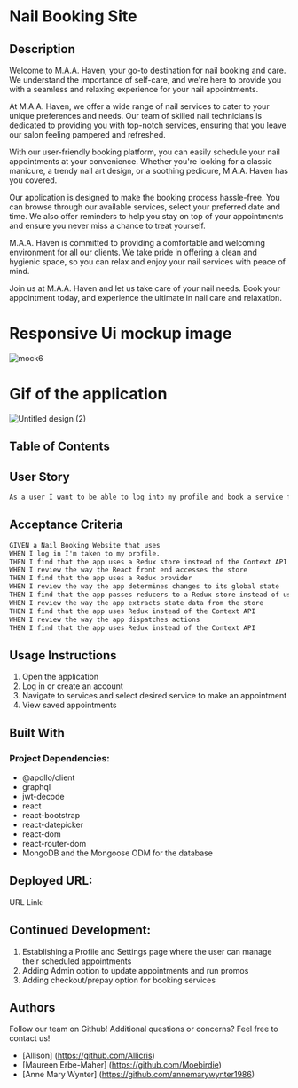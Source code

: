 # Nail Booking Site

## Description
Welcome to M.A.A. Haven, your go-to destination for nail booking and care. We understand the importance of self-care, and we're here to provide you with a seamless and relaxing experience for your nail appointments.

At M.A.A. Haven, we offer a wide range of nail services to cater to your unique preferences and needs. Our team of skilled nail technicians is dedicated to providing you with top-notch services, ensuring that you leave our salon feeling pampered and refreshed.

With our user-friendly booking platform, you can easily schedule your nail appointments at your convenience. Whether you're looking for a classic manicure, a trendy nail art design, or a soothing pedicure, M.A.A. Haven has you covered.

Our application is designed to make the booking process hassle-free. You can browse through our available services, select your preferred date and time. We also offer reminders to help you stay on top of your appointments and ensure you never miss a chance to treat yourself.

M.A.A. Haven is committed to providing a comfortable and welcoming environment for all our clients. We take pride in offering a clean and hygienic space, so you can relax and enjoy your nail services with peace of mind.

Join us at M.A.A. Haven and let us take care of your nail needs. Book your appointment today, and experience the ultimate in nail care and relaxation.

# Responsive Ui mockup image 
![mock6](https://github.com/Allicris/nail-booking-site/assets/130412307/fd4cd853-09d0-41cb-a367-481f5ddb488e)


# Gif of the application
 
![Untitled design (2)](https://github.com/Allicris/nail-booking-site/assets/130412307/68a558a5-aa69-4db0-b3ae-f313cb009074)


## Table of Contents

## User Story
```md
As a user I want to be able to log into my profile and book a service for a future appointment.
````

## Acceptance Criteria
```md
GIVEN a Nail Booking Website that uses 
WHEN I log in I'm taken to my profile.
THEN I find that the app uses a Redux store instead of the Context API
WHEN I review the way the React front end accesses the store
THEN I find that the app uses a Redux provider
WHEN I review the way the app determines changes to its global state
THEN I find that the app passes reducers to a Redux store instead of using the Context API
WHEN I review the way the app extracts state data from the store
THEN I find that the app uses Redux instead of the Context API
WHEN I review the way the app dispatches actions
THEN I find that the app uses Redux instead of the Context API
````


## Usage Instructions
1. Open the application
2. Log in or create an account
3. Navigate to services and select desired service to make an appointment 
4. View saved appointments 
   

## Built With
### Project Dependencies:

- @apollo/client
- graphql
- jwt-decode
- react
- react-bootstrap
- react-datepicker
- react-dom
- react-router-dom
- MongoDB and the Mongoose ODM for the database


## Deployed URL:
 URL Link: 

## Continued Development:
1. Establishing a Profile and Settings page where the user can manage their scheduled appointments 
2. Adding Admin option to update appointments and run promos
3. Adding checkout/prepay option for booking services


## Authors
Follow our team on Github! Additional questions or concerns? Feel free to contact us!
- [Allison] (https://github.com/Allicris) 
- [Maureen Erbe-Maher] (https://github.com/Moebirdie)
- [Anne Mary Wynter] (https://github.com/annemarywynter1986)
